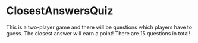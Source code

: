 # ClosestAnswersQuiz

This is a two-player game and there will be questions which players have to guess. The closest answer will earn a point!
There are 15 questions in total! 
